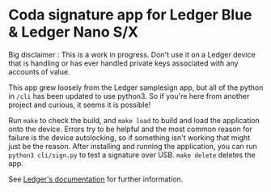 # Coda signature app for Ledger Blue & Ledger Nano S/X 

Big disclaimer : This is a work in progress. Don't use it on a Ledger device 
that is handling or has ever handled private keys associated with any accounts
of value.

This app grew loosely from the Ledger samplesign app, but all of the python in `/cli` 
has been updated to use python3. So if you're here from another project and curious,
it seems it is possible!

Run `make` to check the build, and `make load` to build and load the application 
onto the device. Errors try to be helpful and the most common reason for failure 
is the device autolocking, so if something isn't working that might just be the 
reason. After installing and running the application, you can run 
`python3 cli/sign.py` to test a signature over USB. `make delete` deletes the app.

See [Ledger's documentation](http://ledger.readthedocs.io) for further information.
